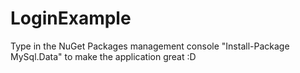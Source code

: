 # LoginExample
Type in the NuGet Packages management console "Install-Package MySql.Data" to make the application great :D
